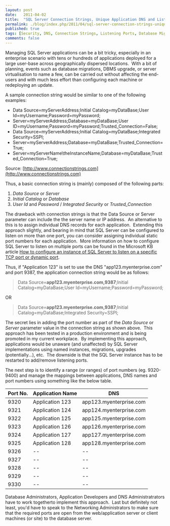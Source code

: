 ```yaml
---
layout: post
date:   2011-04-02
title:  "SQL Server Connection Strings, Unique Application DNS and Listening Ports"
permalink: ./blog/index.php/2011/04/sql-server-connection-strings-unique-application-dns-and-listening-ports/
published: true
tags: [Security, DNS, Connection Strings, Listening Ports, Database Migration, SQL Server, Database Administration, Database Design, Virtualization, Architecture]
comments: false
---
```

Managing SQL Server applications can be a bit tricky, especially in an enterprise scenario with tens or hundreds of applications deployed for a large user-base across geographically dispersed locations.  With a bit of planning, events such as database migrations, DBMS upgrade, or server virtualisation to name a few, can be carried out without affecting the end-users and with much less effort than configuring each machine or redeploying an update.

A sample connection string would be similar to one of the following examples:


* Data Source=myServerAddress;Initial Catalog=myDataBase;User Id=myUsername;Password=myPassword;
* Server=myServerAddress;Database=myDataBase;User ID=myUsername;Password=myPassword;Trusted_Connection=False;
* Data Source=myServerAddress;Initial Catalog=myDataBase;Integrated Security=SSPI;
* Server=myServerAddress;Database=myDataBase;Trusted_Connection=True;
* Server=myServerName\theInstanceName;Database=myDataBase;Trusted_Connection=True;

Source: [http://www.connectionstrings.com](http://www.connectionstrings.com)

Thus, a basic connection string is (mainly) composed of the following parts:

1. _Data Source_ or _Server_
2. _Initial Catalog_ or _Database_
3. _User Id_ and _Password_ / _Integrated Security_ or _Trusted\_Connection_

The drawback with connection strings is that the Data Source or Server parameter can include the the server name or IP address.  An alternative to this is to assign individual DNS records for each application.  Extending this approach slightly, and bearing in mind that SQL Server can be configured to listen on more than one port, you can consider assigning individual static port numbers for each application.  More information on how to configure SQL Server to listen on multiple ports can be found in the Microsoft KB article [How to configure an instance of SQL Server to listen on a specific TCP port or dynamic port](http://support.microsoft.com/kb/823938).

Thus, if "Application 123" is set to use the DNS "app123.myenterprise.com" and port 9387, the application connection string would be as follows:

> Data Source=**app123.myenterprise.com,9387**;Initial Catalog=myDataBase;User Id=myUsername;Password=myPassword;

OR

> Data Source=**app123.myenterprise.com,9387**;Initial Catalog=myDataBase;Integrated Security=SSPI;

The secret lies in adding the port number as part of the _Data Source_ or _Server_ parameter value in the connection string as shown above.  This approach has been tested in a production environment and is being promoted in my current workplace.  By implementing this approach, applications would be unaware (and unaffected) by SQL Server implementations using named instances, migrations, upgrades (potentially...), etc.  The downside is that the SQL Server instance has to be restarted to add/remove listening ports.

The next step is to identify a range (or ranges) of port numbers (eg. 9320-9400) and manage the mappings between applications, DNS names and port numbers using something like the below table.

Port No. | Application Name | DNS
-------- | ---------------- | ---------
9320 | Application 123 | app123.myenterprise.com
9321 | Application 124 | app124.myenterprise.com
9322 | Application 125 | app125.myenterprise.com
9323 | Application 126 | app126.myenterprise.com
9324 | Application 127 | app127.myenterprise.com
9325 | Application 128 | app128.myenterprise.com
9326 | -- | --
9327 | -- | --
9328 | -- | --
9329 | -- | --
9330 | -- | --

Database Administrators, Application Developers and DNS Administratrators have to work togetherto implement this approach.  Last but definitely not least, you'd have to speak to the Networking Administrators to make sure that the required ports are open from the web/application server or client machines (or site) to the database server.
